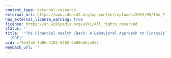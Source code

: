 ```yaml
---
content_type: external-resource
external_url: https://www.ideas42.org/wp-content/uploads/2015/05/The_Financial_Health_Check-1.pdf
has_external_license_warning: true
license: https://en.wikipedia.org/wiki/All_rights_reserved
status: ''
title: '"The Financial Health Check: A Behavioral Approach to Financial Coaching"
  (PDF)'
uid: cf9ed7a5-fd86-4182-9202-2b09ddbcc652
wayback_url: ''
---
```

